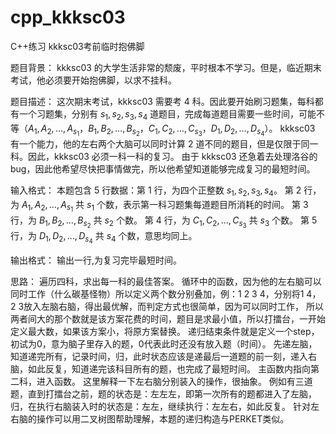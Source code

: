 # cpp_kkksc03
C++练习 kkksc03考前临时抱佛脚


题目背景：
kkksc03 的大学生活非常的颓废，平时根本不学习。但是，临近期末考试，他必须要开始抱佛脚，以求不挂科。

题目描述：
这次期末考试，kkksc03 需要考 $4$ 科。因此要开始刷习题集，每科都有一个习题集，分别有 $s_1,s_2,s_3,s_4$ 道题目，完成每道题目需要一些时间，可能不等（$A_1,A_2,\ldots,A_{s_1}$，$B_1,B_2,\ldots,B_{s_2}$，$C_1,C_2,\ldots,C_{s_3}$，$D_1,D_2,\ldots,D_{s_4}$）。
kkksc03 有一个能力，他的左右两个大脑可以同时计算 $2$ 道不同的题目，但是仅限于同一科。因此，kkksc03 必须一科一科的复习。
由于 kkksc03 还急着去处理洛谷的 bug，因此他希望尽快把事情做完，所以他希望知道能够完成复习的最短时间。

输入格式：
本题包含 $5$ 行数据：第 $1$ 行，为四个正整数 $s_1,s_2,s_3,s_4$。
第 $2$ 行，为 $A_1,A_2,\ldots,A_{s_1}$ 共 $s_1$ 个数，表示第一科习题集每道题目所消耗的时间。
第 $3$ 行，为 $B_1,B_2,\ldots,B_{s_2}$ 共 $s_2$ 个数。
第 $4$ 行，为 $C_1,C_2,\ldots,C_{s_3}$ 共 $s_3$ 个数。
第 $5$ 行，为 $D_1,D_2,\ldots,D_{s_4}$ 共 $s_4$ 个数，意思均同上。

输出格式：
输出一行,为复习完毕最短时间。

思路：
遍历四科，求出每一科的最佳答案。
循环中的函数，因为他的左右脑可以同时工作（什么碳基怪物）所以定义两个数分别叠加，例：1 2 3 4，分别将1 4，2 3放入左脑右脑，得出最优解，而判定方式也很简单，因为可以同时工作，
所以两者间大的那个数就是该方案花费的时间，题目是求最小值，所以打擂台，一开始定义最大数，如果该方案小，将原方案替换。
递归结束条件就是定义一个step，初试为0，意为脑子里存入的题，0代表此时还没有放入题（时间）。
先递左脑，知道递完所有，记录时间，归，此时状态应该是递最后一道题的前一刻，递入右脑，如此反复，知道递完该科目所有的题，也完成了最短时间。
主函数内指向第二科，进入函数。
这里解释一下左右脑分别装入的操作，很抽象。
例如有三道题，直到打擂台之前，题的状态是：左左左，即第一次所有的题都进入了左脑，归，在执行右脑装入时的状态是：左左，继续执行：左左右，如此反复。
针对左右脑的操作可以用二叉树图帮助理解，本题的递归构造与PERKET类似。
